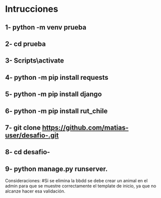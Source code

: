 # Intrucciones
## 1- python -m venv prueba
## 2- cd prueba
## 3- Scripts\activate
## 4- python -m pip install requests
## 5- python -m pip install django
## 6- python -m pip install rut_chile
## 7- git clone https://github.com/matias-user/desafio-.git
## 8- cd desafio-
## 9- python manage.py runserver.

Consideraciones: #Si se elimina la bbdd se debe crear un animal en el admin para que se muestre correctamente el template de inicio, ya que no alcanze hacer esa validación.
